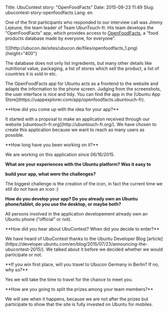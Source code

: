 Title: UbuContest story: "OpenFoodFacts"
Date: 2015-09-23 11:49
Slug: ubucontest-story-openfoodfacts
Lang: en

One of the first participants who responded to our interview call was
Jimmy Lejeune, the team leader of Team UbunTouch-fr. His team develops
the “OpenFoodFacts” app, which provides access to
[OpenFoodFacts](http://us.openfoodfacts.org/), a “food products database
made by everyone, for everyone”.

</p>
![](http://ubucon.de/sites/ubucon.de/files/openfoodfacts_1.png){height="400"}

</p>
The database does not only list ingredients, but many other details like
nutritional value, packaging, a list of stores which sell the product, a
list of countries it is sold in etc.

</p>
The OpenFoodFacts app for Ubuntu acts as a frontend to the website and
adapts the information to the phone screen. Judging from the
screenshots, the user interface is nice and tidy. You can find the app
in the [Ubuntu App
Store](https://uappexplorer.com/app/openfoodfacts.ubuntouch-fr).

</p>
**How did you come up with the idea for your app?**

</p>
It started with a proposal to make an application received through our
website [ubuntouch-fr.org](http://ubuntouch-fr.org/). We have chosen to
create this application because we want to reach as many users as
possible.

</p>
**How long have you been working on it?**

</p>
We are working on this application since 06/16/2015.

</p>
<strong>What are your experiences with the Ubuntu platform? Was it easy
to  

build your app, what were the challenges?</strong>

</p>
The biggest challenge is the creation of the icon, in fact the current
time we still do not have an icon :)

</p>
<strong>How do you develop your app? Do you already own an Ubuntu
phone/tablet, do you use the desktop, or maybe both?</strong>

</p>
All persons involved in the application developement already own an
Ubuntu phone (“official” or not).

</p>
**How did you hear about UbuContest? When did you decide to enter?**

</p>
We have heard of UbuContest thanks to the Ubuntu Developer Blog
[article](https://developer.ubuntu.com/en/blog/2015/07/23/announcing-the-ubucontest-2015/).
We talked about it before we decided whether we would participate or
not.

</p>
**If you win first place, will you travel to Ubucon Germany in Berlin?
If no, why so?**

</p>
Yes we will take the time to travel for the chance to meet you.

</p>
**How are you going to split the prizes among your team members?**

</p>
We will see when it happens, because we are not after the prizes but
participate to show that the site is fully invested on Ubuntu for
mobiles.

</p>
